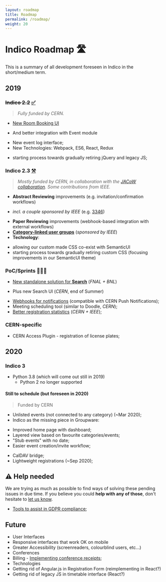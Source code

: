 ```yaml
---
layout: roadmap
title: Roadmap
permalink: /roadmap/
weight: 20
---
```


# Indico Roadmap 🛣

This is a summary of all development foreseen in Indico in the short/medium term.

## 2019

### ~~Indico 2.2~~ [✅](https://github.com/indico/indico/projects/2)

> *Fully funded by CERN.*
* [New Room Booking UI](https://getindico.io/indico/update/release/milestone/2019/02/22/indico-2-2-news.html)
- And better integration with Event module
* New event log interface;
* New Technologies: Webpack, ES6, React, Redux
- starting process towards gradually retiring jQuery and legacy JS;

### **Indico 2.3** [⚒](https://github.com/indico/indico/projects/3)

> *Mostly funded by CERN, in collaboration with the [JACoW collaboration](http://jacow.org/).
Some contributions from IEEE.*
* **Abstract Reviewing** improvements (e.g. invitation/confirmation workflows)
- *incl. a couple sponsored by IEEE* (e.g. [3346](https://github.com/indico/indico/issues/3346))
* **Paper Reviewing** improvements (webhook-based integration with external workflows)
* [**Category-linked user groups**](https://github.com/indico/indico/issues/3040) (*sponsored by IEEE*)
* **Technology**:
- allowing our custom made CSS co-exist with SemanticUI
- starting process towards gradually retiring custom CSS (focusing improvements in our SemanticUI theme)

### PoC/Sprints 🧬🏃‍♀️
* [New standalone solution for **Search**](https://talk.getindico.io/t/search-plugin-development/744) (*FNAL + BNL*)
- Plus new Search UI (*CERN*, end of Summer)
* [Webhooks for notifications](https://github.com/indico/indico/pull/3944) (compatible with CERN Push Notifications);
* Meeting scheduling tool (similar to Doodle, *CERN*);
* [Better registration statistics](https://github.com/indico/indico/issues/3341) (*CERN + IEEE*);

### CERN-specific
* CERN Access Plugin - registration of license plates;

## 2020

### Indico 3
* Python 3.8 (which will come out still in 2019)
    - Python 2 no longer supported

#### Still to schedule (but foreseen in 2020)
> Funded by CERN
* Unlisted events (not connected to any category) (~Mar 2020);
* Indico as the missing piece in Groupware:
- Improved home page with dashboard;
- Layered view based on favourite categories/events;
- "Stub events" with no date;
- Easier event creation/invite workflow;
* CalDAV bridge;
* Lightweight registrations (~Sep 2020);

## :warning: Help needed

We are trying as much as possible to find ways of solving these pending issues in due time. If you believe you could **help with any of those**, don't hesitate to [let us know](mailto:indico-team@cern.ch).

* [Tools to assist in GDPR compliance](https://github.com/indico/indico/issues/1415);

## Future

* User Interfaces
* Responsive interfaces that work OK on mobile
* Greater Accessibility (screenreaders, colourblind users, etc...)
* Conferences
* Billing - [Implementing conference receipts](https://github.com/indico/indico/issues/751);
* Technologies
* Getting rid of Angular.js in Registration Form (reimplementing in React?)
* Getting rid of legacy JS in timetable interface (React?)
